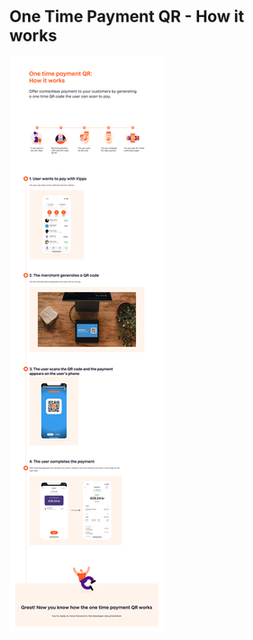 # One Time Payment QR - How it works

![OneTimePayment QR how it works](../images/one-time-payment-qr-how-it-works.png)
